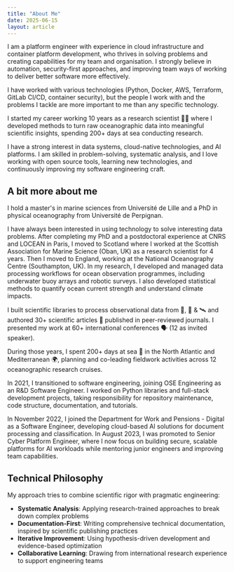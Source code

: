 ```yaml
---
title: "About Me"
date: 2025-06-15
layout: article
---
```


I am a platform engineer with experience in cloud infrastructure and container platform development, who thrives in solving problems and creating capabilities for my team and organisation. I strongly believe in automation, security-first approaches, and improving team ways of working to deliver better software more effectively.

I have worked with various technologies (Python, Docker, AWS, Terraform, GitLab CI/CD, container security), but the people I work with and the problems I tackle are more important to me than any specific technology.

I started my career working 10 years as a research scientist 🧑‍🔬 where I developed methods to turn raw oceanographic data into meaningful scientific insights, spending 200+ days at sea conducting research.

I have a strong interest in data systems, cloud-native technologies, and AI platforms. I am skilled in problem-solving, systematic analysis, and I love working with open source tools, learning new technologies, and continuously improving my software engineering craft.

## A bit more about me

I hold a master's in marine sciences from Université de Lille and a PhD in physical oceanography from Université de Perpignan.

I have always been interested in using technology to solve interesting data problems. After completing my PhD and a postdoctoral experience at CNRS and LOCEAN in Paris, I moved to Scotland where I worked at the Scottish Association for Marine Science (Oban, UK) as a research scientist for 4 years. Then I moved to England, working at the National Oceanography Centre (Southampton, UK). In my research, I developed and managed data processing workflows for ocean observation programmes, including underwater buoy arrays and robotic surveys. I also developed statistical methods to quantify ocean current strength and understand climate impacts.

I built scientific libraries to process observational data from 🤖, 🚢 & 🛰️ and authored 30+ scientific articles 📄 published in peer-reviewed journals. I presented my work at 60+ international conferences 🗣️ (12 as invited speaker).

During those years, I spent 200+ days at sea 🌊 in the North Atlantic and Mediterranean 🌍, planning and co-leading fieldwork activities across 12 oceanographic research cruises.

In 2021, I transitioned to software engineering, joining OSE Engineering as an R&D Software Engineer. I worked on Python libraries and full-stack development projects, taking responsibility for repository maintenance, code structure, documentation, and tutorials.

In November 2022, I joined the Department for Work and Pensions - Digital as a Software Engineer, developing cloud-based AI solutions for document processing and classification. In August 2023, I was promoted to Senior Cyber Platform Engineer, where I now focus on building secure, scalable platforms for AI workloads while mentoring junior engineers and improving team capabilities.



## Technical Philosophy

My approach tries to combine scientific rigor with pragmatic engineering:

- **Systematic Analysis**: Applying research-trained approaches to break down complex problems
- **Documentation-First**: Writing comprehensive technical documentation, inspired by scientific publishing practices
- **Iterative Improvement**: Using hypothesis-driven development and evidence-based optimization
- **Collaborative Learning**: Drawing from international research experience to support engineering teams

